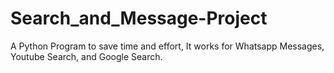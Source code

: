 # Search_and_Message-Project
A Python Program to save time and effort, It works for Whatsapp Messages, Youtube Search, and Google Search.
